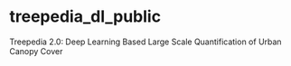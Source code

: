 # treepedia_dl_public
Treepedia 2.0: Deep Learning Based Large Scale Quantification of Urban Canopy Cover
